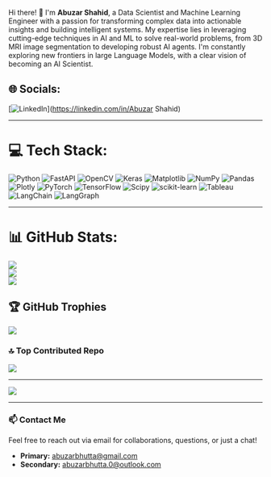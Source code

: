 Hi there! 👋 I'm **Abuzar Shahid**, a Data Scientist and Machine Learning Engineer with a passion for transforming complex data into actionable insights and building intelligent systems. My expertise lies in leveraging cutting-edge techniques in AI and ML to solve real-world problems, from 3D MRI image segmentation to developing robust AI agents. I'm constantly exploring new frontiers in large Language Models, with a clear vision of becoming an AI Scientist.

## 🌐 Socials:
[![LinkedIn](https://img.shields.io/badge/LinkedIn-%230077B5.svg?logo=linkedin&logoColor=white)](https://linkedin.com/in/Abuzar Shahid)

---

# 💻 Tech Stack:
![Python](https://img.shields.io/badge/python-3670A0?style=for-the-badge&logo=python&logoColor=ffdd54) ![FastAPI](https://img.shields.io/badge/FastAPI-005571?style=for-the-badge&logo=fastapi) ![OpenCV](https://img.shields.io/badge/opencv-%23white.svg?style=for-the-badge&logo=opencv&logoColor=white) ![Keras](https://img.shields.io/badge/Keras-%23D00000.svg?style=for-the-badge&logo=Keras&logoColor=white) ![Matplotlib](https://img.shields.io/badge/Matplotlib-%23ffffff.svg?style=for-the-badge&logo=Matplotlib&logoColor=black) ![NumPy](https://img.shields.io/badge/numpy-%23013243.svg?style=for-the-badge&logo=numpy&logoColor=white) ![Pandas](https://img.shields.io/badge/pandas-%23150458.svg?style=for-the-badge&logo=pandas&logoColor=white) ![Plotly](https://img.shields.io/badge/Plotly-%233F4F75.svg?style=for-the-badge&logo=plotly&logoColor=white) ![PyTorch](https://img.shields.io/badge/PyTorch-%23EE4C2C.svg?style=for-the-badge&logo=PyTorch&logoColor=white) ![TensorFlow](https://img.shields.io/badge/TensorFlow-%23FF6F00.svg?style=for-the-badge&logo=TensorFlow&logoColor=white) ![Scipy](https://img.shields.io/badge/SciPy-%230C55A5.svg?style=for-the-badge&logo=scipy&logoColor=%white) ![scikit-learn](https://img.shields.io/badge/scikit--learn-%23F7931E.svg?style=for-the-badge&logo=scikit-learn&logoColor=white) ![Tableau](https://img.shields.io/badge/Tableau-E97627?style=for-the-badge&logo=tableau&logoColor=white) ![LangChain](https://img.shields.io/badge/LangChain-222222?style=for-the-badge&logo=langchain&logoColor=white) ![LangGraph](https://img.shields.io/badge/LangGraph-010101?style=for-the-badge&logoColor=white)

---

# 📊 GitHub Stats:
![](https://github-readme-stats.vercel.app/api?username=abuzar01440&theme=dark&hide_border=false&include_all_commits=true&count_private=false)<br/>
![](https://nirzak-streak-stats.vercel.app/?user=abuzar01440&theme=dark&hide_border=false)<br/>
![](https://github-readme-stats.vercel.app/api/top-langs/?username=abuzar01440&theme=dark&hide_border=false&include_all_commits=true&count_private=false&layout=compact)

## 🏆 GitHub Trophies
![](https://github-profile-trophy.vercel.app/?username=abuzar01440&theme=radical&no-frame=false&no-bg=true&margin-w=4)

### 🔝 Top Contributed Repo
![](https://github-contributor-stats.vercel.app/api?username=abuzar01440&limit=5&theme=dark&combine_all_yearly_contributions=true)

---
[![](https://visitcount.itsvg.in/api?id=abuzar01440&icon=2&color=0)](https://visitcount.itsvg.in)

---

### 📫 Contact Me

Feel free to reach out via email for collaborations, questions, or just a chat!

* **Primary:** [abuzarbhutta@gmail.com](mailto:abuzarbhutta@gmail.com)
* **Secondary:** [abuzarbhutta.0@outlook.com](mailto:abuzarbhutta.0@outlook.com)


